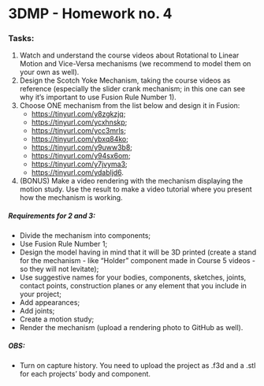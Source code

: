 # 3DMP -  Homework no. 4

### Tasks:
1. Watch and understand the course videos about Rotational to Linear Motion and Vice-Versa mechanisms (we recommend to model them on your own as well).
2. Design the Scotch Yoke Mechanism, taking the course videos as reference (especially the slider crank mechanism; in this one can see why it’s important to use Fusion Rule Number 1).
3. Choose ONE mechanism from the  list below and design it in Fusion:
   - https://tinyurl.com/y8zgkzjq;
   - https://tinyurl.com/ycxhnskp;
   - https://tinyurl.com/ycc3mrls;
   - https://tinyurl.com/ybxq84ko;
   - https://tinyurl.com/y9uww3b8;
   - https://tinyurl.com/y94sx6om;
   - https://tinyurl.com/y7jvyma3;
   - https://tinyurl.com/ydabljd6.
4. (BONUS) Make a video rendering with the mechanism displaying the motion study. Use the result to make a video tutorial where you present how the mechanism is working.

##### **Requirements for 2 and 3:**
- Divide the mechanism into components;
- Use Fusion Rule Number 1;
- Design the model having in mind that it will be 3D printed (create a stand for the mechanism - like “Holder” component made in Course 5 videos - so they will not levitate);
- Use suggestive names for your bodies, components, sketches, joints, contact points, construction planes or any element that you include in your project;
- Add appearances;
- Add joints;
- Create a motion study;
- Render the mechanism (upload a rendering photo to GitHub as well).

##### **OBS:**
- Turn on capture history. You need to upload the project as .f3d and a .stl for each projects’ body and component.
